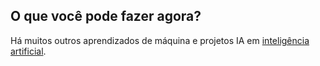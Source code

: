 ## O que você pode fazer agora?

Há muitos outros aprendizados de máquina e projetos IA em [inteligência artificial](https://projects.raspberrypi.org/en/pathways/ai-toolkit).


